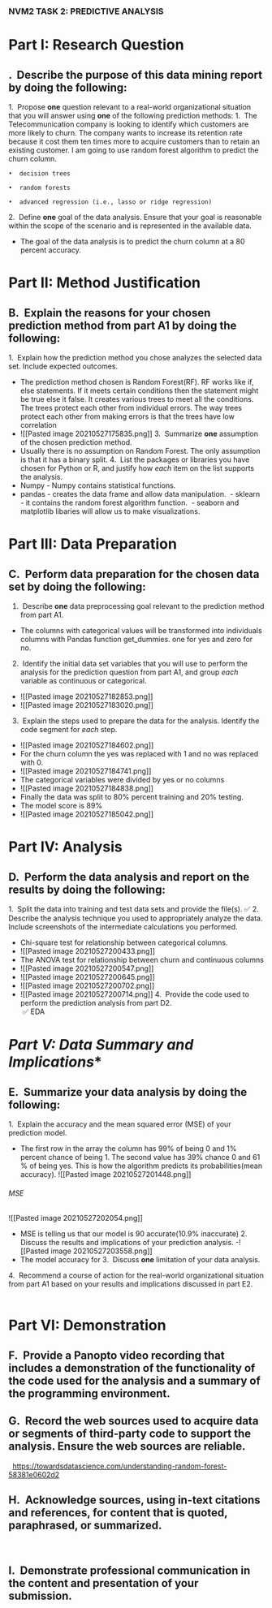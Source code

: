 ### NVM2 TASK 2: PREDICTIVE ANALYSIS
# **Part I: Research Question**

## .  Describe the purpose of this data mining report by doing the following:

1.  Propose **one** question relevant to a real-world organizational situation that you will answer using **one** of the following prediction methods:
	1.  The Telecommunication company is looking to identify which customers are more likely to churn. The company wants to increase its retention rate because it cost them ten times more to acquire customers than to retain an existing customer. I am going to use random forest algorithm to predict the churn column. 

	•  decision trees

	•  random forests

	•  advanced regression (i.e., lasso or ridge regression)

2.  Define **one** goal of the data analysis. Ensure that your goal is reasonable within the scope of the scenario and is represented in the available data.  
- The goal of the data analysis is to predict the churn column at a 80 percent accuracy.
 

# **Part II: Method Justification**

## B.  Explain the reasons for your chosen prediction method from part A1 by doing the following:

1.  Explain how the prediction method you chose analyzes the selected data set. Include expected outcomes.
- The prediction method chosen is Random Forest(RF). RF works like if, else statements. If it meets certain conditions then the statement might be true else it false. It creates various trees to meet all the conditions. The trees protect each other from individual errors. The way trees protect each other from making errors is that the trees have low correlation
- ![[Pasted image 20210527175835.png]]
3.  Summarize **one** assumption of the chosen prediction method.
- Usually there is no assumption on Random Forest. The only assumption is that it has a binary split. 
4.  List the packages or libraries you have chosen for Python or R, and justify how _each_ item on the list supports the analysis.  
- Numpy - Numpy contains statistical functions.
- pandas - creates the data frame and allow data manipulation.
 - sklearn - it contains the random forest algorithm function.
 - seaborn and matplotlib libaries will allow us to make visualizations. 

# **Part III: Data Preparation**

## C.  Perform data preparation for the chosen data set by doing the following:

1.  Describe **one** data preprocessing goal relevant to the prediction method from part A1.
- The columns with categorical values will be transformed into individuals columns with Pandas function get_dummies. one for yes and zero for no.
2.  Identify the initial data set variables that you will use to perform the analysis for the prediction question from part A1, and group _each_ variable as continuous or categorical. 
- ![[Pasted image 20210527182853.png]]
- ![[Pasted image 20210527183020.png]]
3.  Explain the steps used to prepare the data for the analysis. Identify the code segment for _each_ step.
- ![[Pasted image 20210527184602.png]]
- For the churn column the yes was replaced with 1 and no was replaced with 0.
- ![[Pasted image 20210527184741.png]]
- The categorical variables were divided by yes or no columns 
- ![[Pasted image 20210527184838.png]]
- Finally the data was split to 80% percent training and 20% testing.
- The model score is 89% 
- ![[Pasted image 20210527185042.png]]
 

# **Part IV: Analysis**

## D.  Perform the data analysis and report on the results by doing the following:

1.  Split the data into training and test data sets and provide the file(s).
✅
2.  Describe the analysis technique you used to appropriately analyze the data. Include screenshots of the intermediate calculations you performed.
- Chi-square test for relationship between categorical columns.
- ![[Pasted image 20210527200433.png]]
- The ANOVA test for relationship between churn and continuous columns 
- ![[Pasted image 20210527200547.png]] 
- ![[Pasted image 20210527200645.png]]
- ![[Pasted image 20210527200702.png]]
- ![[Pasted image 20210527200714.png]]
4.  Provide the code used to perform the prediction analysis from part D2.  
 ✅ EDA

# *Part V: Data Summary and Implications**

## E.  Summarize your data analysis by doing the following:

1.  Explain the accuracy and the mean squared error (MSE) of your prediction model.
- The first row in the array the column has 99% of being 0 and 1% percent chance of being 1. The second value has 39% chance 0 and 61 % of being yes. This is how the algorithm predicts its probabilities(mean accuracy).
![[Pasted image 20210527201448.png]]
###### MSE
![[Pasted image 20210527202054.png]]
- MSE is telling us that our model is 90 accurate(10.9% inaccurate)
2.  Discuss the results and implications of your prediction analysis.
-![[Pasted image 20210527203558.png]]
- The model accuracy for 
3.  Discuss **one** limitation of your data analysis.

4.  Recommend a course of action for the real-world organizational situation from part A1 based on your results and implications discussed in part E2.  
 

# **Part VI: Demonstration**

## F.  Provide a Panopto video recording that includes a demonstration of the functionality of the code used for the analysis and a summary of the programming environment.

## G.  Record the web sources used to acquire data or segments of third-party code to support the analysis. Ensure the web sources are reliable.  
 
https://towardsdatascience.com/understanding-random-forest-58381e0602d2

## H.  Acknowledge sources, using in-text citations and references, for content that is quoted, paraphrased, or summarized.  
 

## I.  Demonstrate professional communication in the content and presentation of your submission.